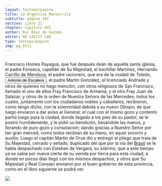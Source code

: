 ```yaml
---
layout: textoporpagina
title: La Argentina Manuscrita
subtitle: página 107
section: Libro II
chapter: Capítulo XVI
author: Rui Díaz de Guzmán
editor: HD CAICYT LAB
type: textoporpagina
img: pg_0111
---
```


<div class="row">
    <div class="column">
<p>Francisco Homes Payaguá, que fue después deán de aquella santa iglesia, el padre Fonseca, capellán de Su Majestad, el bachiller Martínez, Hernando Carrillo de Mendoza, el padre racionero, que era de la ciudad de Toledo, <button class="balloon" data-balloon-pos="up" data-balloon-length="large" data-balloon="Clérigo en la Asumpción. Encabeza un motín contra el gobernador de Guayra.">Antonio de Escalera</button>, el padre Martín González, el licenciado Andrade y otros de quienes no hago mención, con otros religiosos de San Francisco, llamado el uno de ellos Fray Francisco de Armenia, y el otro Fray Juan de Salazar; y otros de la orden de Nuestra Señora de las Mercedes; todos los cuales, juntamente con los ciudadanos nobles y caballeros, recibieron, como tengo dicho, con la solemnidad debida a su nuevo Obispo; de que luego enviaron a dar aviso al General; el cual con el mismo gozo y contento partió luego para la ciudad, donde llegado a los pies de su pastor, se le postró humildemente, y le pidió su bendición, besándole las manos, y llorando de puro gozo y consolación; dando gracias a Nuestro Señor por tan gran merced, como todos recibían de su mano, en aquel socorro y auxilio. Luego el capitán Martín de Orue dio y entregó el pliego que traía de Su Majestad, cerrado y sellado, duplicado del que por la vía del <a href="https://recogito.pelagios.org/document/wzqxhk0h3vpikm/part/1/edit#23163311-17f7-423b-a06d-b06591a4b78c" target="_blank">Brasil</a> se le había despachado con Esteban de Vergara, su sobrino; que a este tiempo ya se sabía por nueva cierta de su venida por tierra para esta ciudad, a donde en pocos días llegó con los mismos despachos, y otros que Su Majestad y Real Consejo enviaron por el buen gobierno de esta provincia, como en el libro siguiente se podrá ver.</p></div>

<div class="column">
<a href="{{site.baseurl}}/assets/img/argentina_manuscrita/{{page.img}}.jpg"><img src="{{site.baseurl}}/assets/img/argentina_manuscrita/{{page.img}}.jpg"></a>
</div>
</div>